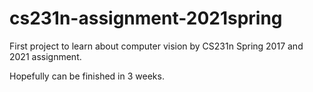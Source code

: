 # cs231n-assignment-2021spring

First project to learn about computer vision by CS231n Spring 2017 and 2021 assignment.

Hopefully can be finished in 3 weeks.
